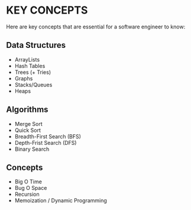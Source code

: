 # KEY CONCEPTS

Here are key concepts that are essential for a software engineer to know:

## Data Structures

- ArrayLists
- Hash Tables
- Trees (+ Tries)
- Graphs
- Stacks/Queues
- Heaps

## Algorithms

- Merge Sort
- Quick Sort
- Breadth-First Search (BFS)
- Depth-Frist Search (DFS)
- Binary Search

## Concepts

- Big O Time
- Bug O Space
- Recursion
- Memoization / Dynamic Programming
